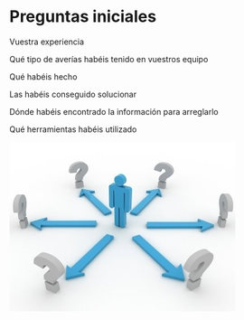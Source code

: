 # Preguntas iniciales

Vuestra experiencia

Qué tipo de averías habéis tenido en vuestros equipo

Qué habéis hecho

Las habéis conseguido solucionar

Dónde habéis encontrado la información para arreglarlo

Qué herramientas habéis utilizado

![imagen](img/Teor%C3%ADa_UD09_Detecci%C3%B3n_de_aver%C3%ADas_y_reparaci%C3%B3n_%28I%291.jpg)